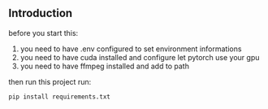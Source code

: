 ## Introduction
before you start this:
1. you need to have .env configured to set environment informations
2. you need to have cuda installed and configure let pytorch use your gpu
3. you need to have ffmpeg installed and add to path

then run this project run:

    pip install requirements.txt


